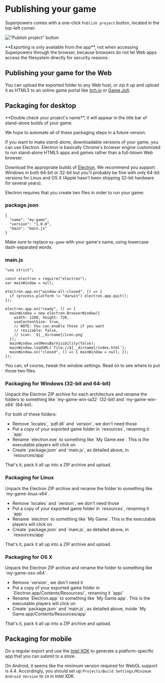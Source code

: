 # Publishing your game

Superpowers comes with a one-click `Publish project` button, located in the top-left corner.

!["Publish project" button](/images/publishing-your-game/publish-project-button.png)

<div class="note">
  <p>**Exporting is only available from the app**, not when accessing Superpowers through the browser,
  because browsers do not let Web apps access the filesystem directly for security reasons.
</div>

## Publishing your game for the Web

You can upload the exported folder to any Web host, or zip it up and upload it as HTML5 to an online game portal
like <a href="http://itch.io/" target="_blank">itch.io</a> or <a href="http://gamejolt.com" target="_blank">Game Jolt</a>.

## Packaging for desktop

<div class="note">
  <p>**Double check your project's name**, it will appear in the title bar of stand-alone builds of your game.
</div>

<div class="note">
  <p>We hope to automate all of these packaging steps in a future version.
</div>

If you want to make stand-alone, downloadable versions of your game, you can use Electron.
Electron is basically Chrome's browser engine customized to run stand-alone HTML5 apps and games rather than a full-blown Web browser.

<div class="action">
  <p>Download the appropriate builds of <a href="https://github.com/atom/electron/releases" target="_blank">Electron</a>.
  We recommend you support Windows in both 64-bit or 32-bit but you'll probably be fine with only 64-bit versions
  for Linux and OS X (Apple hasn't been shipping 32-bit hardware for several years).
</div>

Electron requires that you create two files in order to run your game:

### package.json

```
{
  "name": "my-game",
  "version": "1.0.0",
  "main": "main.js"
}
```

Make sure to replace `my-game` with your game's name, using lowercase dash-separated words.

### main.js

```
"use strict";

const electron = require("electron");
var mainWindow = null;

electron.app.on("window-all-closed", () => {
  if (process.platform != "darwin") electron.app.quit();
});

electron.app.on("ready", () => {
  mainWindow = new electron.BrowserWindow({
    width: 1280, height: 720,
    useContentSize: true,
    // NOTE: You can enable those if you want
    // resizable: false,
    // icon: `${__dirname}/icon.png`
  });
  mainWindow.setMenuBarVisibility(false);
  mainWindow.loadURL(`file://${__dirname}/index.html`);
  mainWindow.on("closed", () => { mainWindow = null; });
});
```

You can, of course, tweak the window settings.
Read on to see where to put those two files.

### Packaging for Windows (32-bit and 64-bit)

<div class="action">
  <p>Unpack the Electron ZIP archive for each architecture and rename the folders to something like `my-game-win-ia32` (32-bit) and `my-game-win-x64` (64-bit).

  <p>For both of these folders:

  <ul>
    <li>Remove `locales`, `pdf.dll` and `version`, we don't need those
    <li>Put a copy of your exported game folder in `resources`, renaming it `app`
    <li>Rename `electron.exe` to something like `My Game.exe`. This is the executable players will click on
    <li>Create `package.json` and `main.js`, as detailed above, in `resources/app`
  </ul>

  <p>That's it, pack it all up  into a ZIP archive and upload.
</div>

### Packaging for Linux

<div class="action">
  <p>Unpack the Electron ZIP archive and rename the folder to something like `my-game-linux-x64`.

  <ul>
    <li>Remove `locales` and `version`, we don't need those
    <li>Put a copy of your exported game folder in `resources`, renaming it `app`
    <li>Rename `electron` to something like `My Game`. This is the executable players will click on
    <li>Create `package.json` and `main.js`, as detailed above, in `resources/app`
  </ul>

  <p>That's it, pack it all up into a ZIP archive and upload.
</div>

### Packaging for OS X

<div class="action">
  <p>Unpack the Electron ZIP archive and rename the folder to something like `my-game-osx-x64`.

  <ul>
    <li>Remove `version`, we don't need it
    <li>Put a copy of your exported game folder in `Electron.app/Contents/Resources/`, renaming it `app/`
    <li>Rename `Electron.app` to something like `My Game.app`. This is the executable players will click on
    <li>Create `package.json` and `main.js`, as detailed above, inside `My Game.app/Contents/Resources/app`
  </ul>

  <p>That's it, pack it all up into a ZIP archive and upload.
</div>

## Packaging for mobile

Do a regular export and use the [Intel XDK](https://software.intel.com/en-us/intel-xdk)
to generate a platform-specific app that you can submit to a store.

On Android, it seems like the minimum version required for WebGL support is 4.4.
Accordingly, you should set up `Projects/Build Settings/Minimum Android Version` to `19` in Intel XDK.
